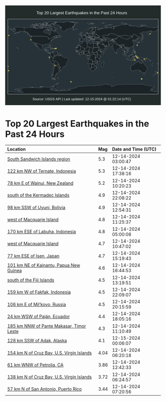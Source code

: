 ![Map](./map.png)

# Top 20 Largest Earthquakes in the Past 24 Hours

| Location | Mag | Date and Time (UTC) |
|:---|:---|:---|
| [South Sandwich Islands region](https://earthquake.usgs.gov/earthquakes/eventpage/us7000nyrt) | 5.3 | 12-14-2024 03:00:47 |
| [122 km NW of Ternate, Indonesia](https://earthquake.usgs.gov/earthquakes/eventpage/us7000nyw2) | 5.3 | 12-14-2024 17:38:16 |
| [78 km E of Wainui, New Zealand](https://earthquake.usgs.gov/earthquakes/eventpage/us7000nyuj) | 5.2 | 12-14-2024 10:20:23 |
| [south of the Kermadec Islands](https://earthquake.usgs.gov/earthquakes/eventpage/us7000nyxd) | 4.9 | 12-14-2024 22:08:22 |
| [98 km SSW of Uyuni, Bolivia](https://earthquake.usgs.gov/earthquakes/eventpage/us7000nyv3) | 4.9 | 12-14-2024 12:54:31 |
| [west of Macquarie Island](https://earthquake.usgs.gov/earthquakes/eventpage/us7000nyuw) | 4.8 | 12-14-2024 11:25:37 |
| [170 km ESE of Labuha, Indonesia](https://earthquake.usgs.gov/earthquakes/eventpage/us7000nysw) | 4.8 | 12-14-2024 05:00:08 |
| [west of Macquarie Island](https://earthquake.usgs.gov/earthquakes/eventpage/us7000nyuq) | 4.7 | 12-14-2024 10:47:02 |
| [77 km ESE of Isen, Japan](https://earthquake.usgs.gov/earthquakes/eventpage/us7000nyvn) | 4.7 | 12-14-2024 15:19:43 |
| [101 km NE of Kainantu, Papua New Guinea](https://earthquake.usgs.gov/earthquakes/eventpage/us7000nyvu) | 4.6 | 12-14-2024 16:44:53 |
| [south of the Fiji Islands](https://earthquake.usgs.gov/earthquakes/eventpage/us7000nyv7) | 4.5 | 12-14-2024 13:19:51 |
| [159 km W of Fakfak, Indonesia](https://earthquake.usgs.gov/earthquakes/eventpage/us7000nyxe) | 4.5 | 12-14-2024 22:09:07 |
| [106 km E of Mil’kovo, Russia](https://earthquake.usgs.gov/earthquakes/eventpage/us7000nywm) | 4.5 | 12-14-2024 20:15:59 |
| [24 km WSW of Paján, Ecuador](https://earthquake.usgs.gov/earthquakes/eventpage/us7000nyw6) | 4.4 | 12-14-2024 18:05:16 |
| [185 km NNW of Pante Makasar, Timor Leste](https://earthquake.usgs.gov/earthquakes/eventpage/us7000nyuv) | 4.3 | 12-14-2024 11:10:49 |
| [128 km SSW of Adak, Alaska](https://earthquake.usgs.gov/earthquakes/eventpage/us7000nyy3) | 4.1 | 12-15-2024 00:06:07 |
| [154 km N of Cruz Bay, U.S. Virgin Islands](https://earthquake.usgs.gov/earthquakes/eventpage/pr2024349001) | 4.04 | 12-14-2024 06:20:18 |
| [61 km WNW of Petrolia, CA](https://earthquake.usgs.gov/earthquakes/eventpage/nc75103096) | 3.86 | 12-14-2024 12:42:33 |
| [138 km N of Cruz Bay, U.S. Virgin Islands](https://earthquake.usgs.gov/earthquakes/eventpage/pr2024349000) | 3.72 | 12-14-2024 06:24:57 |
| [57 km N of San Antonio, Puerto Rico](https://earthquake.usgs.gov/earthquakes/eventpage/pr71468528) | 3.44 | 12-14-2024 07:20:56 |
